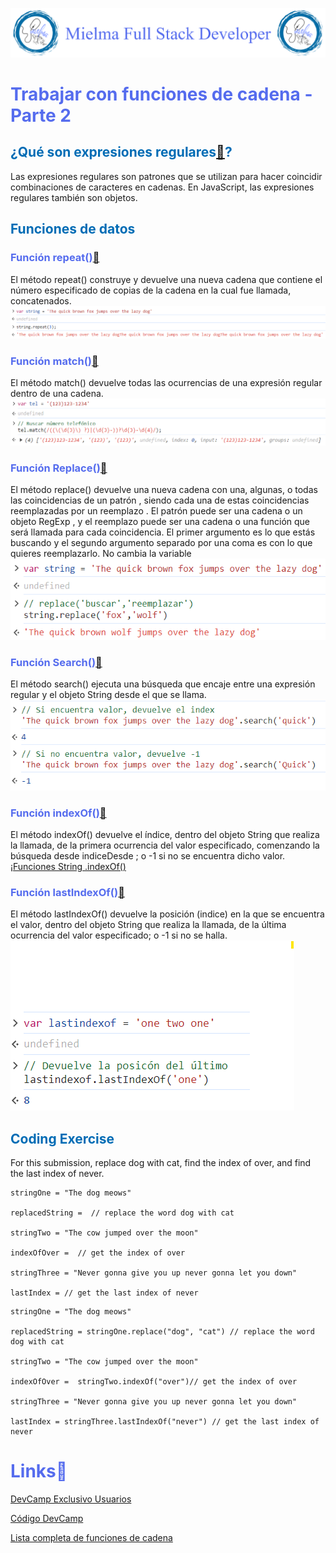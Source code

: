 ![Logo Mielma](logo/Logo%20Encabezado.png)

# <b><font color="#556CEE">Trabajar con funciones de cadena - Parte 2</font></b>

## <b><font color="#006cb5">¿Qué son expresiones regulares[🔗](https://developer.mozilla.org/es/docs/Web/JavaScript/Guide/Regular_expressions)?</font></b>

Las expresiones regulares son patrones que se utilizan para hacer coincidir combinaciones de caracteres en cadenas. En JavaScript, las expresiones regulares también son objetos.

## <b><font color="#006cb5">Funciones de datos</font></b>

### <font color="#556CEE">Función repeat()[🔗](https://developer.mozilla.org/es/docs/Web/JavaScript/Reference/Global_Objects/String/repeat)</font>
El método repeat() construye y devuelve una nueva cadena que contiene el número especificado de copias de la cadena en la cual fue llamada, concatenados.
![Funciones String Repeat()](image/Funciones_String_.repeat().png)

### <font color="#556CEE">Función match()[🔗](https://developer.mozilla.org/es/docs/Web/JavaScript/Reference/Global_Objects/String/match)</font>
El método match() devuelve todas las ocurrencias de una expresión regular dentro de una cadena.
![Funciones String Match()Tel](image/Funciones_String_.match()tel.png)

### <font color="#556CEE">Función Replace()[🔗](https://developer.mozilla.org/es/docs/Web/JavaScript/Reference/Global_Objects/String/replace)</font>
El método replace() devuelve una nueva cadena con una, algunas, o todas las coincidencias de un patrón , siendo cada una de estas coincidencias reemplazadas por un reemplazo . El patrón puede ser una cadena o un objeto RegExp , y el reemplazo puede ser una cadena o una función que será llamada para cada coincidencia.
El primer argumento es lo que estás buscando y el segundo argumento separado por una coma es con lo que quieres reemplazarlo.
No cambia la variable
![Funciones String .replace()](image/Funciones_String_.replace().png)

### <font color="#556CEE">Función Search()[🔗](https://developer.mozilla.org/es/docs/Web/JavaScript/Reference/Global_Objects/String/search)</font>
El método search() ejecuta una búsqueda que encaje entre una expresión regular y el objeto String desde el que se llama.
![Funciones String .search()](image/Funciones_String_.search()tel.png)

### <font color="#556CEE">Función indexOf()[🔗](https://developer.mozilla.org/es/docs/Web/JavaScript/Reference/Global_Objects/String/indexOf)</font>
El método indexOf() devuelve el índice, dentro del objeto String que realiza la llamada, de la primera ocurrencia del valor especificado, comenzando la búsqueda desde indiceDesde ; o -1 si no se encuentra dicho valor.
¡[Funciones String .indexOf()](image/Funciones_String_.indexOf().png)

### <font color="#556CEE">Función lastIndexOf()[🔗](https://developer.mozilla.org/es/docs/Web/JavaScript/Reference/Global_Objects/String/lastIndexOf)</font>
El método lastIndexOf() devuelve la posición (indice) en la que se encuentra el valor, dentro del objeto String que realiza la llamada, de la última ocurrencia del valor especificado; o -1 si no se halla.
![Funciones String lastIndexOf()](image/Funciones_String_.lastIndexOf().png)

## <b><font color="#006cb5">Coding Exercise</font></b>
For this submission, replace dog with cat, find the index of over, and find the last index of never.
~~~
stringOne = "The dog meows"  

replacedString =  // replace the word dog with cat

stringTwo = "The cow jumped over the moon"

indexOfOver =  // get the index of over

stringThree = "Never gonna give you up never gonna let you down"

lastIndex = // get the last index of never 
~~~
~~~
stringOne = "The dog meows"

replacedString = stringOne.replace("dog", "cat") // replace the word dog with cat

stringTwo = "The cow jumped over the moon"

indexOfOver =  stringTwo.indexOf("over")// get the index of over

stringThree = "Never gonna give you up never gonna let you down"

lastIndex = stringThree.lastIndexOf("never") // get the last index of never 
~~~


# <b><font color="#556CEE">Links🔗</font></b>

[DevCamp Exclusivo Usuarios](https://basque.devcamp.com/pt-full-stack-development-javascript-python-react/guide/working-with-string-functions-part-2)  

[Código DevCamp](https://github.com/rails-camp/javascript-programming/blob/master/section_b_13_string_functions.js)

[Lista completa de funciones de cadena](https://www.w3schools.com/jsref/jsref_obj_string.asp)